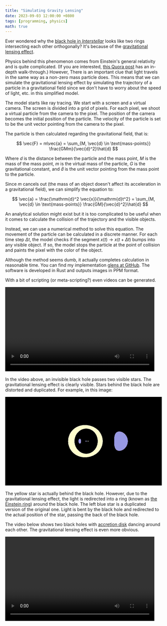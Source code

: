 ```yaml
---
title: "Simulating Gravity Lensing"
date: 2023-09-03 12:00:00 +0800
tags: [programming, physics]
math: true
---
```


Ever wondered why the [black hole in *Interstellar*](https://www.imdb.com/title/tt0816692/mediaviewer/rm4154473472?ref_=ext_shr_lnk) looks like two rings intersecting each other orthogonally? It's because of the [gravitational lensing effect](https://hubblesite.org/contents/articles/gravitational-lensing).

Physics behind this phenomenon comes from Einstein's general relativity and is quite complicated. (If you are interested, [this Quora post](https://qr.ae/pyE9TW) has an in-depth walk-through.) However, There is an important clue that light travels in the same way as a non-zero mass particle does. This means that we can simulate the gravitational lensing effect by simulating the trajectory of a particle in a gravitational field since we don't have to worry about the speed of light, etc. in this simplified model.

The model starts like ray tracing. We start with a screen and a virtual camera. The screen is divided into a grid of pixels. For each pixel, we shoot a virtual particle from the camera to the pixel. The position of the camera becomes the initial position of the particle. The velocity of the particle is set to be the unit vector pointing from the camera to the pixel.

The particle is then calculated regarding the gravitational field, that is:

$$
\vec{F} = m\vec{a} = \sum_{M, \vec{d} \in \text{mass-points}} \frac{GMm}{\vec{d}^2}\hat{d}
$$

Where $d$ is the distance between the particle and the mass point, $M$ is the mass of the mass point, $m$ is the virtual mass of the particle, $G$ is the gravitational constant, and $\hat{d}$ is the unit vector pointing from the mass point to the particle.

Since $m$ cancels out (the mass of an object doesn't affect its acceleration in a gravitational field), we can simplify the equation to:

$$
\vec{a} = \frac{\mathrm{d}^2 \vec{x}}{\mathrm{d}t^2} = \sum_{M, \vec{d} \in \text{mass-points}} \frac{GM}{\vec{d}^2}\hat{d}
$$

An analytical solution might exist but it is too complicated to be useful when it comes to calculate the collision of the trajectory and the visible objects.

Instead, we can use a numerical method to solve this equation. The movement of the particle can be calculated in a discrete manner. For each time step $\Delta t$, the model checks if the segment $x(t) \rightarrow x(t+\Delta t)$ bumps into any visible object. If so, the model stops the particle at the point of collision and paints the pixel with the color of the object.

Although the method seems dumb, it actually completes calculation in reasonable time. You can find my implementation [glens at GitHub](https://github.com/xiaoyu2006/glens). The software is developed in Rust and outputs images in PPM format.

With a bit of scripting (or meta-scripting?) even videos can be generated.

<video width="480" height="270" controls>
  <source src="/files/20230903/pass.mp4" type="video/mp4">
</video>

In the video above, an invisible black hole passes two visible stars. The gravitational lensing effect is clearly visible. Stars behind the black hole are distorted and duplicated. For example, in this image:

![Blackhole passes stars](/files/20230903/pass.png)

The yellow star is actually behind the black hole. However, due to the gravitational lensing effect, the light is redirected into a ring (known as [the Einstein ring](https://en.wikipedia.org/wiki/Einstein_ring)) around the black hole. The left blue star is a duplicated version of the original one. Light is bent by the black hole and redirected to the actual position of the star, passing the back of the black hole.

The video below shows two black holes with [accretion disk](https://en.wikipedia.org/wiki/Accretion_disk) dancing around each other. The gravitational lensing effect is even more obvious.

<video width="480" height="270" controls>
  <source src="/files/20230903/bh.mp4" type="video/mp4">
</video>
